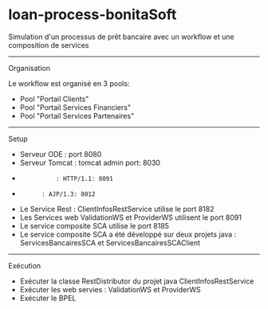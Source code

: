 loan-process-bonitaSoft
=======================

Simulation d'un processus de prêt bancaire avec un workflow et une composition de services

------------------------------
Organisation

Le workflow est organisé en 3 pools: 
- Pool "Portail Clients"
- Pool "Portail Services Financiers"
- Pool "Portail Services Partenaires"

------------------------------
Setup

- Serveur ODE 	        : port 8080
- Serveur Tomcat	: tomcat admin port: 8030
*   			: HTTP/1.1: 8091
*			: AJP/1.3: 8012
		
- Le Service Rest : ClientInfosRestService utilise le port 8182
- Les Services web ValidationWS et ProviderWS utilisent le port 8091
- Le service composite SCA utilise le port 8185
- Le service composite SCA a été développé sur deux projets java : ServicesBancairesSCA et ServicesBancairesSCAClient

------------------------------
Exécution

- Exécuter la classe RestDistributor du projet java ClientInfosRestService
- Exécuter les web servies : ValidationWS et ProviderWS
- Exécuter le BPEL 
